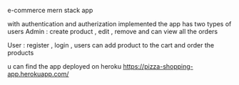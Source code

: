e-commerce mern stack app

with authentication and autherization implemented
 the app has two types of users 
 Admin : create product , edit , remove and can view all the orders
 
 User : register , login , users can add product to the cart and order the products
 
 u can find the app deployed on heroku https://pizza-shopping-app.herokuapp.com/
